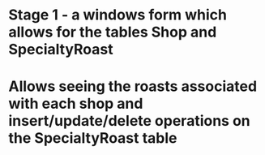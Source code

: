 # Stage 1 - a windows form which allows for the tables Shop and SpecialtyRoast

# Allows seeing the roasts associated with each shop and insert/update/delete operations on the SpecialtyRoast table
